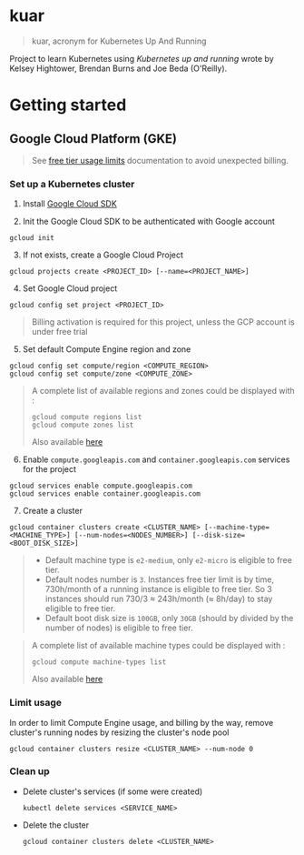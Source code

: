 # kuar

> kuar, acronym for Kubernetes Up And Running

Project to learn Kubernetes using _Kubernetes up and running_ wrote by Kelsey Hightower, Brendan Burns and Joe Beda (O'Reilly).

# Getting started

## Google Cloud Platform (GKE)

> See [free tier usage limits](https://cloud.google.com/free/docs/gcp-free-tier#free-tier-usage-limits) documentation to avoid unexpected billing.

### Set up a Kubernetes cluster

1. Install [Google Cloud SDK](https://cloud.google.com/sdk/docs/install)

2. Init the Google Cloud SDK to be authenticated with Google account

```
gcloud init
```

3. If not exists, create a Google Cloud Project

```
gcloud projects create <PROJECT_ID> [--name=<PROJECT_NAME>]
```

4. Set Google Cloud project

```
gcloud config set project <PROJECT_ID>
```

> Billing activation is required for this project, unless the GCP account is under free trial

5. Set default Compute Engine region and zone

```
gcloud config set compute/region <COMPUTE_REGION>
gcloud config set compute/zone <COMPUTE_ZONE>
```

> A complete list of available regions and zones could be displayed with :
> ```
> gcloud compute regions list
> gcloud compute zones list
> ```
> Also available [here](https://cloud.google.com/compute/docs/regions-zones#available)

6. Enable `compute.googleapis.com` and `container.googleapis.com` services for the project

```
gcloud services enable compute.googleapis.com
gcloud services enable container.googleapis.com
```

7. Create a cluster

```
gcloud container clusters create <CLUSTER_NAME> [--machine-type=<MACHINE_TYPE>] [--num-nodes=<NODES_NUMBER>] [--disk-size=<BOOT_DISK_SIZE>]
```

> - Default machine type is `e2-medium`, only `e2-micro` is eligible to free tier.
> - Default nodes number is `3`. Instances free tier limit is by time, 730h/month of a running instance is eligible to free tier. So 3 instances should run 730/3 ≈ 243h/month (≈ 8h/day) to stay eligible to free tier.
> - Default boot disk size is `100GB`, only `30GB` (should by divided by the number of nodes) is eligible to free tier.

> A complete list of available machine types could be displayed with :
> ```
> gcloud compute machine-types list
> ```
> Also available [here](https://cloud.google.com/compute/docs/machine-types)

### Limit usage

In order to limit Compute Engine usage, and billing by the way, remove cluster's running nodes by resizing the cluster's node pool

```
gcloud container clusters resize <CLUSTER_NAME> --num-node 0
```

### Clean up

- Delete cluster's services (if some were created)
  ```
  kubectl delete services <SERVICE_NAME>
  ```
- Delete the cluster
  ```
  gcloud container clusters delete <CLUSTER_NAME>
  ```